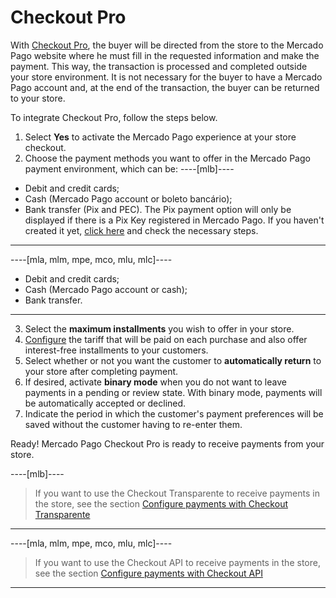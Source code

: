 # Checkout Pro
 
With [Checkout Pro](/developers/en/docs/checkout-pro/landing), the buyer will be directed from the store to the Mercado Pago website where he must fill in the requested information and make the payment. This way, the transaction is processed and completed outside your store environment. It is not necessary for the buyer to have a Mercado Pago account and, at the end of the transaction, the buyer can be returned to your store.
 
To integrate Checkout Pro, follow the steps below.
 
1. Select **Yes** to activate the Mercado Pago experience at your store checkout.
2. Choose the payment methods you want to offer in the Mercado Pago payment environment, which can be:
 ----[mlb]----
 * Debit and credit cards;
 * Cash (Mercado Pago account or boleto bancário);
 * Bank transfer (Pix and PEC). The Pix payment option will only be displayed if there is a Pix Key registered in Mercado Pago. If you haven't created it yet, [click here](https://www.youtube.com/watch?v=60tApKYVnkA) and check the necessary steps.
 ------------
----[mla, mlm, mpe, mco, mlu, mlc]----
 * Debit and credit cards;
 * Cash (Mercado Pago account or cash);
 * Bank transfer.
  ------------
3. Select the **maximum installments** you wish to offer in your store.
4. [Configure](https://www.mercadopago[FAKER][URL][DOMAIN]/costs-section#from-section=menu) the tariff that will be paid on each purchase and also offer interest-free installments to your customers.
5. Select whether or not you want the customer to **automatically return** to your store after completing payment.
6. If desired, activate **binary mode** when you do not want to leave payments in a pending or review state. With binary mode, payments will be automatically accepted or declined.
7. Indicate the period in which the customer's payment preferences will be saved without the customer having to re-enter them.

Ready! Mercado Pago Checkout Pro is ready to receive payments from your store.

----[mlb]----
> If you want to use the Checkout Transparente to receive payments in the store, see the section [Configure payments with Checkout Transparente](/developers/en/docs/prestashop/payment-configuration/checkout-api/introduction)
------------
----[mla, mlm, mpe, mco, mlu, mlc]----
> If you want to use the Checkout API to receive payments in the store, see the section [Configure payments with Checkout API](/developers/en/docs/prestashop/payment-configuration/checkout-api/introduction)
------------